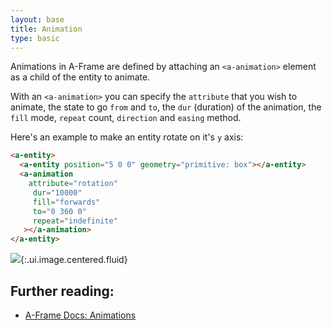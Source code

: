 ```yaml
---
layout: base
title: Animation
type: basic
---
```


Animations in A-Frame are defined by attaching an `<a-animation>` element as a child of the entity to animate.

With an `<a-animation>` you can specify the `attribute` that you wish to animate, the state to go `from` and `to`, the `dur` (duration) of the animation, the `fill` mode, `repeat` count, `direction` and `easing` method.

Here's an example to make an entity rotate on it's `y` axis:

```html
<a-entity>
  <a-entity position="5 0 0" geometry="primitive: box"></a-entity>
  <a-animation
    attribute="rotation"
     dur="10000"
     fill="forwards"
     to="0 360 0"
     repeat="indefinite"
   ></a-animation>
</a-entity>
```

![](https://i.imgur.com/XcLI5wM.gif){:.ui.image.centered.fluid}


## Further reading:

- [A-Frame Docs: Animations](https://aframe.io/docs/0.2.0/components/animations.html)

